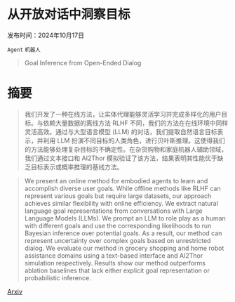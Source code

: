 # 从开放对话中洞察目标

发布时间：2024年10月17日

`Agent` `机器人`

> Goal Inference from Open-Ended Dialog

# 摘要

> 我们开发了一种在线方法，让实体代理能够灵活学习并完成多样化的用户目标。与依赖大量数据的离线方法 RLHF 不同，我们的方法在在线环境中同样灵活高效。通过与大型语言模型 (LLM) 的对话，我们提取自然语言目标表示，并利用 LLM 扮演不同目标的人类角色，进行贝叶斯推理。这使得我们的方法能够处理复杂目标的不确定性。在杂货购物和家庭机器人辅助领域，我们通过文本接口和 AI2Thor 模拟验证了该方法，结果表明其性能优于缺乏目标表示或概率推理的基线方法。

> We present an online method for embodied agents to learn and accomplish diverse user goals. While offline methods like RLHF can represent various goals but require large datasets, our approach achieves similar flexibility with online efficiency. We extract natural language goal representations from conversations with Large Language Models (LLMs). We prompt an LLM to role play as a human with different goals and use the corresponding likelihoods to run Bayesian inference over potential goals. As a result, our method can represent uncertainty over complex goals based on unrestricted dialog. We evaluate our method in grocery shopping and home robot assistance domains using a text-based interface and AI2Thor simulation respectively. Results show our method outperforms ablation baselines that lack either explicit goal representation or probabilistic inference.

[Arxiv](https://arxiv.org/abs/2410.13957)